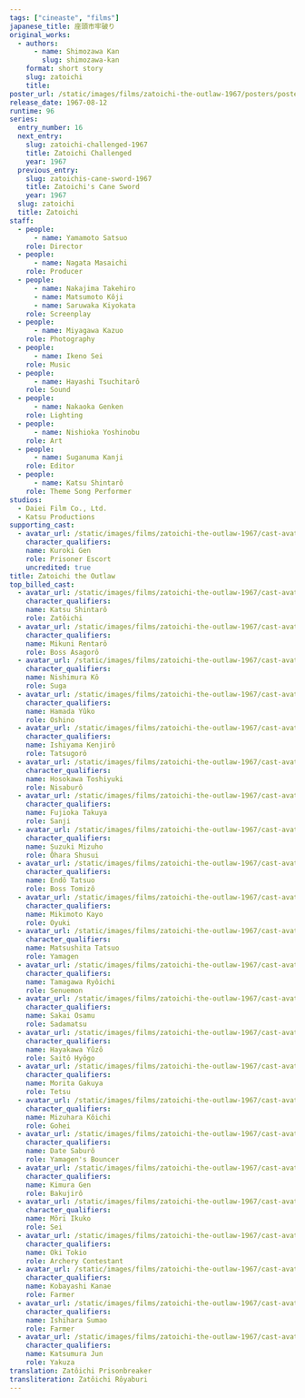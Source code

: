 ```yaml
---
tags: ["cineaste", "films"]
japanese_title: 座頭市牢破り
original_works:
  - authors:
      - name: Shimozawa Kan
        slug: shimozawa-kan
    format: short story
    slug: zatoichi
    title:
poster_url: /static/images/films/zatoichi-the-outlaw-1967/posters/poster.webp
release_date: 1967-08-12
runtime: 96
series:
  entry_number: 16
  next_entry:
    slug: zatoichi-challenged-1967
    title: Zatoichi Challenged
    year: 1967
  previous_entry:
    slug: zatoichis-cane-sword-1967
    title: Zatoichi's Cane Sword
    year: 1967
  slug: zatoichi
  title: Zatoichi
staff:
  - people:
      - name: Yamamoto Satsuo
    role: Director
  - people:
      - name: Nagata Masaichi
    role: Producer
  - people:
      - name: Nakajima Takehiro
      - name: Matsumoto Kôji
      - name: Saruwaka Kiyokata
    role: Screenplay
  - people:
      - name: Miyagawa Kazuo
    role: Photography
  - people:
      - name: Ikeno Sei
    role: Music
  - people:
      - name: Hayashi Tsuchitarô
    role: Sound
  - people:
      - name: Nakaoka Genken
    role: Lighting
  - people:
      - name: Nishioka Yoshinobu
    role: Art
  - people:
      - name: Suganuma Kanji
    role: Editor
  - people:
      - name: Katsu Shintarô
    role: Theme Song Performer
studios:
  - Daiei Film Co., Ltd.
  - Katsu Productions
supporting_cast:
  - avatar_url: /static/images/films/zatoichi-the-outlaw-1967/cast-avatars/gen-kuroki-0.webp
    character_qualifiers:
    name: Kuroki Gen
    role: Prisoner Escort
    uncredited: true
title: Zatoichi the Outlaw
top_billed_cast:
  - avatar_url: /static/images/films/zatoichi-the-outlaw-1967/cast-avatars/shintaro-katsu-0.webp
    character_qualifiers:
    name: Katsu Shintarô
    role: Zatôichi
  - avatar_url: /static/images/films/zatoichi-the-outlaw-1967/cast-avatars/rentaro-mikuni-0.webp
    character_qualifiers:
    name: Mikuni Rentarô
    role: Boss Asagorô
  - avatar_url: /static/images/films/zatoichi-the-outlaw-1967/cast-avatars/ko-nishimura-0.webp
    character_qualifiers:
    name: Nishimura Kô
    role: Suga
  - avatar_url: /static/images/films/zatoichi-the-outlaw-1967/cast-avatars/yuko-hamada-0.webp
    character_qualifiers:
    name: Hamada Yûko
    role: Oshino
  - avatar_url: /static/images/films/zatoichi-the-outlaw-1967/cast-avatars/kenjiro-ishiyama-0.webp
    character_qualifiers:
    name: Ishiyama Kenjirô
    role: Tatsugorô
  - avatar_url: /static/images/films/zatoichi-the-outlaw-1967/cast-avatars/toshiyuki-hosokawa-0.webp
    character_qualifiers:
    name: Hosokawa Toshiyuki
    role: Nisaburô
  - avatar_url: /static/images/films/zatoichi-the-outlaw-1967/cast-avatars/takuya-fujioka-0.webp
    character_qualifiers:
    name: Fujioka Takuya
    role: Sanji
  - avatar_url: /static/images/films/zatoichi-the-outlaw-1967/cast-avatars/mizuho-suzuki-0.webp
    character_qualifiers:
    name: Suzuki Mizuho
    role: Ôhara Shusui
  - avatar_url: /static/images/films/zatoichi-the-outlaw-1967/cast-avatars/tatsuo-endo-0.webp
    character_qualifiers:
    name: Endô Tatsuo
    role: Boss Tomizô
  - avatar_url: /static/images/films/zatoichi-the-outlaw-1967/cast-avatars/kayo-mikimoto-0.webp
    character_qualifiers:
    name: Mikimoto Kayo
    role: Oyuki
  - avatar_url: /static/images/films/zatoichi-the-outlaw-1967/cast-avatars/tatsuo-matsushita-0.webp
    character_qualifiers:
    name: Matsushita Tatsuo
    role: Yamagen
  - avatar_url: /static/images/films/zatoichi-the-outlaw-1967/cast-avatars/ryoichi-tamagawa-0.webp
    character_qualifiers:
    name: Tamagawa Ryôichi
    role: Senuemon
  - avatar_url: /static/images/films/zatoichi-the-outlaw-1967/cast-avatars/osamu-sakai-0.webp
    character_qualifiers:
    name: Sakai Osamu
    role: Sadamatsu
  - avatar_url: /static/images/films/zatoichi-the-outlaw-1967/cast-avatars/yuzo-hayakawa-0.webp
    character_qualifiers:
    name: Hayakawa Yûzô
    role: Saitô Hyôgo
  - avatar_url: /static/images/films/zatoichi-the-outlaw-1967/cast-avatars/gakuya-morita-0.webp
    character_qualifiers:
    name: Morita Gakuya
    role: Tetsu
  - avatar_url: /static/images/films/zatoichi-the-outlaw-1967/cast-avatars/koichi-mizuhara-0.webp
    character_qualifiers:
    name: Mizuhara Kôichi
    role: Gohei
  - avatar_url: /static/images/films/zatoichi-the-outlaw-1967/cast-avatars/saburo-date-0.webp
    character_qualifiers:
    name: Date Saburô
    role: Yamagen's Bouncer
  - avatar_url: /static/images/films/zatoichi-the-outlaw-1967/cast-avatars/gen-kimura-0.webp
    character_qualifiers:
    name: Kimura Gen
    role: Bakujirô
  - avatar_url: /static/images/films/zatoichi-the-outlaw-1967/cast-avatars/ikuko-mori-0.webp
    character_qualifiers:
    name: Môri Ikuko
    role: Sei
  - avatar_url: /static/images/films/zatoichi-the-outlaw-1967/cast-avatars/tokio-oki-0.webp
    character_qualifiers:
    name: Oki Tokio
    role: Archery Contestant
  - avatar_url: /static/images/films/zatoichi-the-outlaw-1967/cast-avatars/kanae-kobayashi-0.webp
    character_qualifiers:
    name: Kobayashi Kanae
    role: Farmer
  - avatar_url: /static/images/films/zatoichi-the-outlaw-1967/cast-avatars/sumao-ishihara-0.webp
    character_qualifiers:
    name: Ishihara Sumao
    role: Farmer
  - avatar_url: /static/images/films/zatoichi-the-outlaw-1967/cast-avatars/jun-katsumura-0.webp
    character_qualifiers:
    name: Katsumura Jun
    role: Yakuza
translation: Zatôichi Prisonbreaker
transliteration: Zatôichi Rôyaburi
---
```


